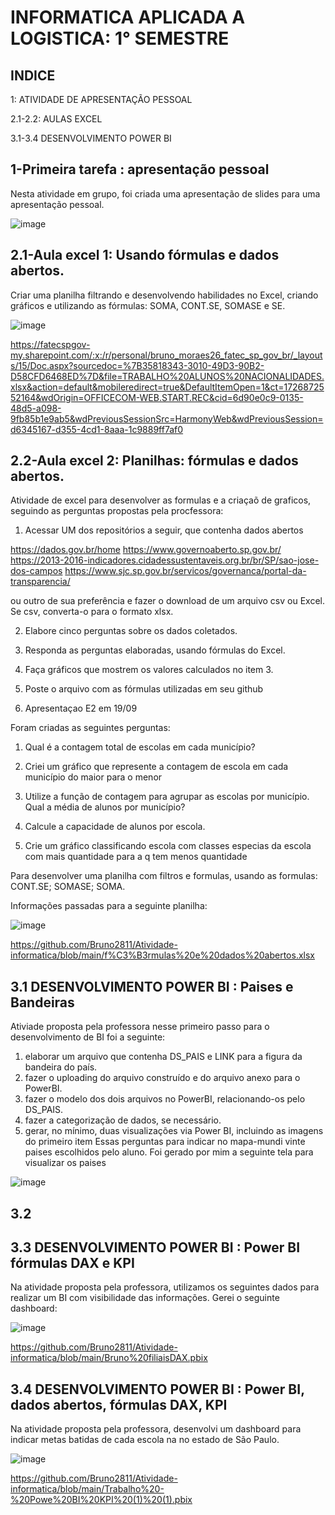# INFORMATICA APLICADA A LOGISTICA: 1° SEMESTRE 




## INDICE

1: ATIVIDADE DE APRESENTAÇÃO PESSOAL

2.1-2.2: AULAS EXCEL 

3.1-3.4 DESENVOLVIMENTO POWER BI



## 1-Primeira tarefa : apresentação pessoal


Nesta atividade em grupo, foi criada uma apresentação de slides para uma apresentação pessoal.

![image](https://github.com/user-attachments/assets/6dacf737-43de-46a0-84ff-4391a2a0249c)




## 2.1-Aula excel 1: Usando fórmulas e dados abertos. 


Criar uma planilha filtrando e desenvolvendo habilidades no Excel, criando gráficos e utilizando as fórmulas: SOMA, CONT.SE, SOMASE e SE.

![image](https://github.com/user-attachments/assets/ae0c543f-bca2-464b-91ed-236d167f5c54)


https://fatecspgov-my.sharepoint.com/:x:/r/personal/bruno_moraes26_fatec_sp_gov_br/_layouts/15/Doc.aspx?sourcedoc=%7B35818343-3010-49D3-90B2-D58CFD6468ED%7D&file=TRABALHO%20ALUNOS%20NACIONALIDADES.xlsx&action=default&mobileredirect=true&DefaultItemOpen=1&ct=1726872552164&wdOrigin=OFFICECOM-WEB.START.REC&cid=6d90e0c9-0135-48d5-a098-9fb85b1e9ab5&wdPreviousSessionSrc=HarmonyWeb&wdPreviousSession=d6345167-d355-4cd1-8aaa-1c9889ff7af0




## 2.2-Aula excel 2: Planilhas: fórmulas e dados abertos. 

Atividade de excel para desenvolver as formulas e a criaçaõ de graficos, seguindo as perguntas propostas pela procfessora:

1. Acessar UM dos repositórios a seguir, que contenha  dados abertos

https://dados.gov.br/home
https://www.governoaberto.sp.gov.br/
https://2013-2016-indicadores.cidadessustentaveis.org.br/br/SP/sao-jose-dos-campos
https://www.sjc.sp.gov.br/servicos/governanca/portal-da-transparencia/

ou outro de sua preferência e fazer o download de um  arquivo csv ou Excel.
Se csv, converta-o para o formato xlsx.

2. Elabore  cinco perguntas sobre os dados coletados.

3. Responda as perguntas elaboradas, usando fórmulas do Excel.

4. Faça  gráficos que mostrem os valores calculados no item 3.

5. Poste o arquivo com as fórmulas utilizadas em seu github

6. Apresentaçao E2 em 19/09




Foram criadas as seguintes perguntas:

1. Qual é a contagem total de escolas em cada município?

2. Criei um gráfico que represente a contagem de escola em cada município do maior para o menor

3. Utilize a função de contagem para agrupar as escolas por município. Qual a média de alunos por município?

4. Calcule a capacidade de alunos por escola.

5. Crie um gráfico classificando escola com classes especias da escola com mais quantidade para a q tem menos quantidade







Para desenvolver uma planilha com filtros e formulas, usando as formulas: CONT.SE; SOMASE; SOMA.


Informações passadas para a seguinte planilha:



![image](https://github.com/user-attachments/assets/46ee60b7-89b2-43a9-b65f-d2cd7d22bef2)


https://github.com/Bruno2811/Atividade-informatica/blob/main/f%C3%B3rmulas%20e%20dados%20abertos.xlsx



## 3.1 DESENVOLVIMENTO POWER BI : Paises e Bandeiras 

Ativiade proposta pela professora nesse primeiro passo para o desenvolvimento de BI foi a seguinte:

1. elaborar um arquivo que contenha DS_PAIS e LINK para a figura da bandeira do país.
2. fazer o uploading do arquivo construído e do arquivo anexo para o PowerBI.
3. fazer o modelo dos dois arquivos no PowerBI, relacionando-os pelo DS_PAIS.
4. fazer a categorização de dados, se necessário.
5. gerar, no mínimo, duas visualizações via Power BI, incluindo as imagens do primeiro item 
Essas perguntas para indicar no mapa-mundi vinte paises escolhidos pelo aluno. 
Foi gerado por mim a seguinte tela para visualizar os paises 

![image](https://github.com/user-attachments/assets/77aedc0c-9d86-4ba9-ab8e-f2baadc1b889)



## 3.2

## 3.3 DESENVOLVIMENTO POWER BI : Power BI fórmulas DAX e KPI

Na atividade proposta pela professora, utilizamos os seguintes dados para realizar um BI com visibilidade das informações. Gerei o seguinte dashboard:

![image](https://github.com/user-attachments/assets/7395b563-2ea1-4cd7-8c39-d558af0458a5)


https://github.com/Bruno2811/Atividade-informatica/blob/main/Bruno%20filiaisDAX.pbix




## 3.4 DESENVOLVIMENTO POWER BI : Power BI, dados abertos, fórmulas DAX, KPI

Na atividade proposta pela professora, desenvolvi um dashboard para indicar metas batidas de cada escola na 
no estado de São Paulo. 

![image](https://github.com/user-attachments/assets/48e2ad12-2088-4bbe-9158-f5cfcf87b999)


https://github.com/Bruno2811/Atividade-informatica/blob/main/Trabalho%20-%20Powe%20BI%20KPI%20(1)%20(1).pbix
